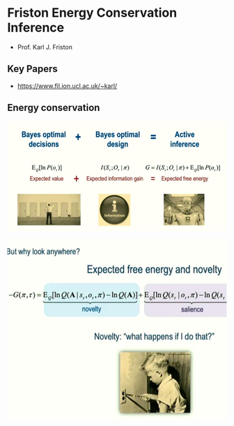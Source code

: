# Friston Energy Conservation Inference

* Prof. Karl J. Friston


## Key Papers

* https://www.fil.ion.ucl.ac.uk/~karl/


## Energy conservation 



![screenshot2](IMG_9788.jpg)

![screenshot2](IMG_9787.jpg)

